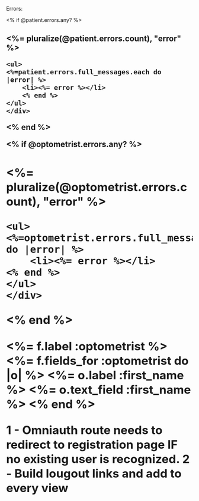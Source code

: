 Errors:

<% if @patient.errors.any? %>
    <div id="error_explanation">
    <h2><%= pluralize(@patient.errors.count), "error" %>

    <ul>
    <%=patient.errors.full_messages.each do |error| %>
        <li><%= error %></li>
        <% end %>
    </ul>
    </div>
<% end %>

<% if @optometrist.errors.any? %>
    <div id="error_explanation">
    <h2><%= pluralize(@optometrist.errors.count), "error" %>

    <ul>
    <%=optometrist.errors.full_messages.each do |error| %>
        <li><%= error %></li>
    <% end %>
    </ul>
    </div>
<% end %>


 <%= f.label :optometrist %>
    <%= f.fields_for :optometrist do |o| %>
        <%= o.label :first_name %>
        <%= o.text_field :first_name %>
    <% end %>

1 - Omniauth route needs to redirect to registration page IF no existing user is recognized.
2 - Build lougout links and add to every view





